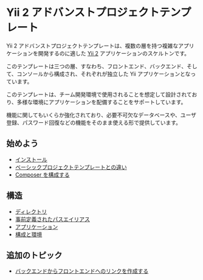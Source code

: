 Yii 2 アドバンストプロジェクトテンプレート
==========================================

Yii 2 アドバンストプロジェクトテンプレートは、複数の層を持つ複雑なアプリケーションを開発するのに適した [Yii 2](http://www.yiiframework.com/) アプリケーションのスケルトンです。

このテンプレートは三つの層、すなわち、フロントエンド、バックエンド、そして、コンソールから構成され、それぞれが独立した Yii アプリケーションとなっています。

このテンプレートは、チーム開発環境で使用されることを想定して設計されており、多様な環境にアプリケーションを配備することをサポートしています。

機能に関してもいくらか強化されており、必要不可欠なデータベースや、ユーザ登録、パスワード回復などの機能をそのまま使える形で提供しています。

始めよう
--------

* [インストール](start-installation.md)
* [ベーシックプロジェクトテンプレートとの違い](start-comparison.md)
* [Composer を構成する](start-composer.md)

構造
----

* [ディレクトリ](structure-directories.md)
* [事前定義されたパスエイリアス](structure-path-aliases.md)
* [アプリケーション](structure-applications.md)
* [構成と環境](structure-environments.md)

追加のトピック
--------------

* [バックエンドからフロントエンドへのリンクを作成する](topic-link-rest-app.md)
